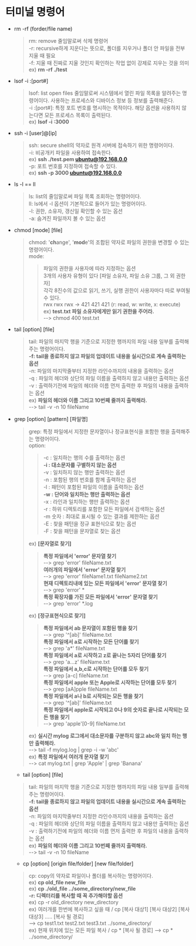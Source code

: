 # 터미널 명령어

- rm -rf (forder/file name)

  > rm: remove 줄임말로써 삭제 명령어<br/>
  > -r: recursive하게 지운다는 뜻으로, 폴더를 지우거나 폴더 안 파일을 전부 지울 때 필요<br/>
  > -f: 지울 때 진짜로 지울 것인지 확인하는 작업 없이 강제로 지우는 것을 의미<br/>
  > ex) **rm -rf ./test**<br/>

- lsof -i :[port#]

  > lsof: list open files 줄임말로써 시스템에서 열린 파일 목록을 알려주는 명령어이다. 사용하는 프로세스와 디바이스 정보 등 정보를 출력해준다.<br/>
  > -i :[port#]: 특정 포트 번호를 명시하는 목적이다. 해당 옵션을 사용하지 않는다면 모든 프로세스 목록이 출력된다.<br/>
  > ex) **lsof -i :3000**<br/>

- ssh -i [user]@[ip]

  > ssh: secure shell의 약자로 원격 서버에 접속하기 위한 명령어이다.<br/>
  > -i: 비공개키 파일을 사용하여 접속한다.<br/>
  > ex) **ssh ./test.pem ubuntu@192.168.0.0**<br/>
  > -p: 포트 번호를 지정하여 접속할 수 있다.<br/>
  > ex) **ssh -p 3000 ubuntu@192.168.0.0**<br/>

- ls -l == ll

  > ls: list의 줄임말로써 파일 목록 조회하는 명령어이다.<br/>
  > ll: ls에서 -l 옵션이 기본적으로 들어가 있는 명령어이다.<br/>
  > -l: 권한, 소유자, 갱신일 확인할 수 있는 옵션<br/>
  > -a: 숨겨진 파일까지 볼 수 있는 옵션<br/>

- chmod [mode] [file]

  > chmod: '**ch**ange', '**mod**e'의 조합된 약자로 파일의 권한을 변경할 수 있는 명령어이다.<br/>
  > mode:<br/>
  > > 파일의 권한을 사용자에 따라 지정하는 옵션<br/>
  > > 3개의 사용자 유형이 있다 [파일 소유자, 파일 소유 그룹, 그 외 권한자]<br/>
  > > 각각 8진수의 값으로 읽기, 쓰기, 실행 권한이 사용자마다 따로 부여될 수 있다.<br/>
  > > rwx rwx rwx -> 421 421 421 (r: read, w: write, x: execute)<br/>
  > > ex) **test.txt 파일 소유자에게만 읽기 권한을 주어라.**<br/>
  > > --> chmod 400 test.txt<br/>

- tail [option] [file]

  > tail: 파일의 마지막 행을 기준으로 지정한 행까지의 파일 내용 일부를 출력해주는 명령어이다.<br/>
  > **-f: tail을 종료하지 않고 파일의 업데이트 내용을 실시간으로 계속 출력하는 옵션**<br/>
  > -n: 파일의 마지막줄부터 지정한 라인수까지의 내용을 출력하는 옵션<br/>
  > -q : 파일의 헤더와 상단의 파일 이름을 출력하지 않고 내용만 출력하는 옵션<br/>
  > -v : 출력하기전에 파일의 헤더와 이름 먼저 출력한 후 파일의 내용을 출력하는 옵션<br/>
  > ex) **파일의 헤더와 이름 그리고 10번째 줄까지 출력해라.**<br/>
  > --> tail -v -n 10 fileName<br/>

- grep [option] [pattern] [파일명]

  > grep: 특정 파일에서 지정한 문자열이나 정규표현식을 포함한 행을 출력해주는 명령어이다.<br/>
  > option:<br/>
  > > -c : 일치하는 행의 수를 출력하는 옵션<br/>
  > > **-i : 대소문자를 구별하지 않는 옵션**<br/>
  > > -v : 일치하지 않는 행만 출력하는 옵션<br/>
  > > -n : 포함된 행의 번호를 함께 출력하는 옵션<br/>
  > > -l : 패턴이 포함된 파일의 이름을 출력하는 옵션<br/>
  > > **-w : 단어와 일치하는 행만 출력하는 옵션**<br/>
  > > -x : 라인과 일치하는 행만 출력하는 옵션<br/>
  > > -r : 하위 디렉토리를 포함한 모든 파일에서 검색하는 옵션<br/>
  > > -m 숫자 : 최대로 표시될 수 있는 결과를 제한하는 옵션<br/>
  > > -E : 찾을 패턴을 정규 표현식으로 찾는 옵션<br/>
  > > -F : 찾을 패턴을 문자열로 찾는 옵션<br/>
  >
  > ex) **[문자열로 찾기]** <br/>
  > > **특정 파일에서 'error' 문자열 찾기**<br/>
  > > --> grep 'error' fileName.txt<br/>
  > > **여러개의 파일에서 'error' 문자열 찾기**<br/>
  > > --> grep 'error' fileName1.txt fileName2.txt<br/>
  > > **현재 디렉토리내에 있는 모든 파일에서 'error' 문자열 찾기**<br/>
  > > --> grep 'error' \*<br/>
  > > **특정 확장자를 가진 모든 파일에서 'error' 문자열 찾기**<br/>
  > > --> grep 'error' \*.log<br/>
  >
  > ex) **[정규표현식으로 찾기]** <br/>
  > > **특정 파일에서 ab 문자열이 포함된 행을 찾기**<br/>
  > > --> grep '^[ab]' fileName.txt<br/>
  > > **특정 파일에서 a로 시작하는 모든 단어를 찾기**<br/>
  > > --> grep 'a\*' fileName.txt<br/>
  > > **특정 파일에서 a로 시작하고 z로 끝나는 5자리 단어를 찾기**<br/>
  > > --> grep 'a...z' fileName.txt<br/>
  > > **특정 파일에서 a,b,c로 시작하는 단어를 모두 찾기**<br/>
  > > --> grep [a-c] fileName.txt<br/>
  > > **특정 파일에서 apple 또는 Apple로 시작하는 단어를 모두 찾기**<br/>
  > > --> grep [aA]pple fileName.txt<br/>
  > > **특정 파일에서 a나 b로 시작되는 모든 행을 찾기**<br/>
  > > --> grep '^[ab]' fileName.txt<br/>
  > > **특정 파일에서 apple로 시작되고 0나 9의 숫자로 끝나로 시작되는 모든 행을 찾기**<br/>
  > > --> grep 'apple'[0-9] fileName.txt<br/>
  >
  > ex) **실시간 mylog 로그에서 대소문자를 구분하지 않고 abc와 일치 하는 행만 출력해라.**<br/>
  > --> tail -f mylog.log | grep -i -w 'abc'<br/>
  > ex) **특정 파일에서 여러개 문자열 찾기**<br/>
  > --> cat mylog.txt | grep 'Apple' | grep 'Banana'<br/>

  - tail [option] [file]

  > tail: 파일의 마지막 행을 기준으로 지정한 행까지의 파일 내용 일부를 출력해주는 명령어이다.<br/>
  > **-f: tail을 종료하지 않고 파일의 업데이트 내용을 실시간으로 계속 출력하는 옵션**<br/>
  > -n: 파일의 마지막줄부터 지정한 라인수까지의 내용을 출력하는 옵션<br/>
  > -q : 파일의 헤더와 상단의 파일 이름을 출력하지 않고 내용만 출력하는 옵션<br/>
  > -v : 출력하기전에 파일의 헤더와 이름 먼저 출력한 후 파일의 내용을 출력하는 옵션<br/>
  > ex) **파일의 헤더와 이름 그리고 10번째 줄까지 출력해라.**<br/>
  > --> tail -v -n 10 fileName<br/>

  - cp [option] [origin file/folder] [new file/folder]

  > cp: copy의 약자로 파일이나 폴더를 복사하는 명령어이다.<br/>
  > ex) **cp old_file new_file**<br/>
  > ex) **cp ./old_file ../some_directory/new_file**<br/>
  > **-r: 디렉터리를 복사할 때 꼭 추가해야할 옵션**<br/>
  > ex) cp -r old_directory new_directory<br/>
  > ex) 여러개를 한번에 복사하고 싶을 때 / cp [복사 대상1] [복사 대상2] [복사 대상3] ..... [복사 될 경로]<br/>
  > --> cp test1.txt test2.txt test3.txt ../some_directory/<br/>
  > ex) 현재 위치에 있는 모든 파일 복사 / cp * [복사 될 경로]
  > --> cp * ../some_directory/<br/>
